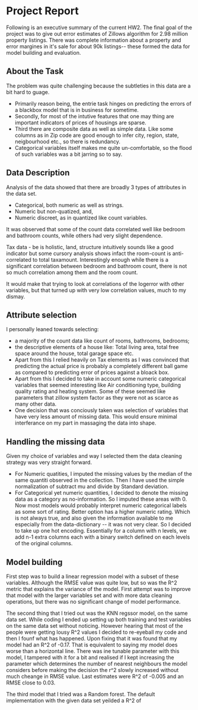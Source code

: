 # Project Report

Following is an executive summary of the current HW2. The final goal of the project was to give out error estimates of Zillows algorithm for 2.98 million property listings. There was complete information about a property and error margines in it's sale for about 90k listings-- these formed the data for model building and evaluation.

## About the Task

The problem was quite challenging because the subtleties in this data are a bit hard to guage. 
- Primarily reason being, the entrie task hinges on predicting the errors of a blackbox model that is in business for sometime.
- Secondly, for most of the intutive features that one may thing are important indicators of prices of housings are sparse.
- Third there are composite data as well as simple data. Like some columns as in Zip code are good enough to infer city, region, state, neigbourhood etc., so there is redundancy.
- Categorical variables itself makes me quite un-comfortable, so the flood of such variables was a bit jarring so to say.

## Data Description
Analysis of the data showed that there are broadly 3 types of attributes in the data set. 
- Categorical, both numeric as well as strings.
- Numeric but non-quatized, and,
- Numeric discreet, as in quantized like count variables.

It was observed that some of the count data correlated well like bedroom and bathroom counts, while others had very slight dependence. 

Tax data - be is holistic, land, structure intuitively sounds like a good indicator but some cursory analysis shows infact the room-count is anti-correlated to total taxamount. Interestingly enough while there is a significant correlation between bedroom and bathroom count, there is not so much correlation among them and the room count.

It would make that trying to look at correlations of the logerror with other variables, but that turned up with very low correlation values, much to my dismay.

## Attribute selection
I personally leaned towards selecting:
- a majority of the count data like count of rooms, bathrooms, bedrooms; 
- the descriptive elements of a house like: Total living area, total free space around the house, total garage space etc.
- Apart from this I relied heavily on Tax elements as I was convinced that predicting the actual price is probably a completely different ball game as compared to predicting error of prices against a bloack box.
- Apart from this I decided to take in account some numeric categorical variables that seemed interesting like Air conditioning type, building quality rating and heating system. Some of these seemed like parameters that zillow system factor as they were not as scarce as many other data.
- One decision that was conciously taken was selection of variables that have very less amount of missing data. This would ensure minimal interferance on my part in massaging the data into shape.

## Handling the missing data
Given my choice of variables and way I selected them the data cleaning strategy was very straight forward.
- For Numeric quatities, I imputed the missing values by the median of the same quantiti observed in the collection. Then I have used the simple normalization of subtract mu and divide by Standard deviation.
- For Categorical yet numeric quantities, I decided to denote the missing data as a category as no-information. So I imputed these areas with 0. Now most models would probably interpret numeric categorical labels as some sort of rating. Better option has a higher numeric rating. Which is not always true, and also given the information available to me especially from the data-dictionary -- it was not very clear. So I decided to take up one hot encoding. Essentially for a column with n levels, we add n-1 extra columns each with a binary switch defined on each levels of the original columns.

## Model building
First step was to build a linear regression model with a subset of these variables. Although the RMSE value was quite low, but so was the R^2 metric that explains the variance of the model. First attempt was to improve that model with the larger variables set and with more data cleaning operations, but there was no significant change of model performance.

The second thing that I tried out was the KNN regssor model, on the same data set. While coding I ended up setting up both training and test variables on the same data set without noticing. However hearing that most of the people were getting lousy R^2 values I decided to re-eyeball my code and then I founf what has happened. Upon fixing that it was found that my model had an R^2 of -0.17. That is equivalent to saying my model does worse than a horizontal line. There was ine tunable parameter with this model, I tampered with it for a bit and realised if I kept increasing the parameter which determines the number of nearest neighbours the model considers before making the decision the r^2 slowly increased without much cheange in RMSE value. Last estimates were R^2 of -0.005 and an RMSE close to 0.03.

The third model that I tried was a Random forest. The default implementation with the given data set yeilded a R^2 of

